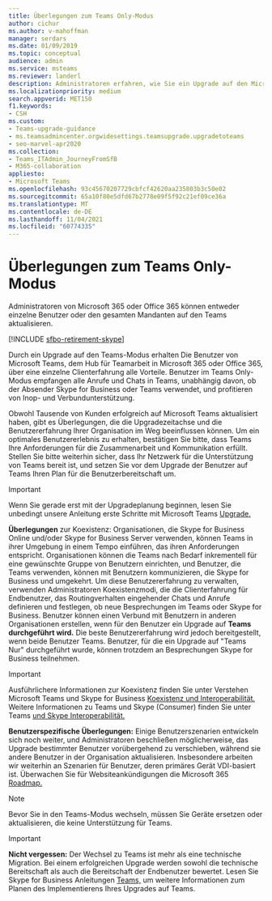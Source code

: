 ```yaml
---
title: Überlegungen zum Teams Only-Modus
author: cichur
ms.author: v-mahoffman
manager: serdars
ms.date: 01/09/2019
ms.topic: conceptual
audience: admin
ms.service: msteams
ms.reviewer: landerl
description: Administratoren erfahren, wie Sie ein Upgrade auf den Microsoft Teams im Admin Center nur im Microsoft Teams vorbereiten.
ms.localizationpriority: medium
search.appverid: MET150
f1.keywords:
- CSH
ms.custom:
- Teams-upgrade-guidance
- ms.teamsadmincenter.orgwidesettings.teamsupgrade.upgradetoteams
- seo-marvel-apr2020
ms.collection:
- Teams_ITAdmin_JourneyFromSfB
- M365-collaboration
appliesto:
- Microsoft Teams
ms.openlocfilehash: 93c45670207729cbfcf42620aa235803b3c50e02
ms.sourcegitcommit: 65a10f80e5dfd67b2778e09f5f92c21ef09ce36a
ms.translationtype: MT
ms.contentlocale: de-DE
ms.lasthandoff: 11/04/2021
ms.locfileid: "60774335"
---
```

# <a name="teams-only-mode-considerations"></a>Überlegungen zum Teams Only-Modus

Administratoren von Microsoft 365 oder Office 365 können entweder einzelne Benutzer oder den gesamten Mandanten auf den Teams aktualisieren.  

[!INCLUDE [sfbo-retirement-skype](../Skype/Hub/includes/sfbo-retirement.md)]

Durch ein Upgrade auf den Teams-Modus erhalten Die Benutzer von Microsoft Teams, dem Hub für Teamarbeit in Microsoft 365 oder Office 365, über eine einzelne Clienterfahrung alle Vorteile. Benutzer im Teams Only-Modus empfangen alle Anrufe und Chats in Teams, unabhängig davon, ob der Absender Skype for Business oder Teams verwendet, und profitieren von Inop- und Verbundunterstützung.

Obwohl Tausende von Kunden erfolgreich auf Microsoft Teams aktualisiert haben, gibt es Überlegungen, die die Upgradezeitachse und die Benutzererfahrung Ihrer Organisation im Weg beeinflussen können. Um ein optimales Benutzererlebnis zu erhalten, bestätigen Sie bitte, dass Teams Ihre Anforderungen für die Zusammenarbeit und Kommunikation erfüllt. Stellen Sie bitte weiterhin sicher, dass Ihr Netzwerk für die Unterstützung von Teams bereit ist, und setzen Sie vor dem Upgrade der Benutzer auf Teams Ihren Plan für die Benutzerbereitschaft um. 

> [!IMPORTANT]
> Wenn Sie gerade erst mit der Upgradeplanung beginnen, lesen Sie unbedingt unsere Anleitung erste Schritte mit Microsoft Teams [Upgrade.](upgrade-start-here.md) 

**Überlegungen** zur Koexistenz: Organisationen, die Skype for Business Online und/oder Skype for Business Server verwenden, können Teams in ihrer Umgebung in einem Tempo einführen, das ihren Anforderungen entspricht. Organisationen können die Teams nach Bedarf inkrementell für eine gewünschte Gruppe von Benutzern einrichten, und Benutzer, die Teams verwenden, können mit Benutzern kommunizieren, die Skype for Business und umgekehrt. Um diese Benutzererfahrung zu verwalten, verwenden Administratoren Koexistenzmodi, die die Clienterfahrung für Endbenutzer, das Routingverhalten eingehender Chats und Anrufe definieren und festlegen, ob neue Besprechungen im Teams oder Skype for Business. Benutzer können einen Verbund mit Benutzern in anderen Organisationen erstellen, wenn für den Benutzer ein Upgrade auf **Teams durchgeführt wird.** Die beste Benutzererfahrung wird jedoch bereitgestellt, wenn beide Benutzer Teams. Benutzer, für die ein Upgrade auf "Teams Nur" durchgeführt wurde, können trotzdem an Besprechungen Skype for Business teilnehmen. 

> [!IMPORTANT]
> Ausführlichere Informationen zur Koexistenz finden Sie unter Verstehen Microsoft Teams und Skype for Business [Koexistenz und Interoperabilität.](teams-and-skypeforbusiness-coexistence-and-interoperability.md) Weitere Informationen zu Teams und Skype (Consumer) finden Sie unter Teams [und Skype Interoperabilität.](teams-skype-interop.md)


**Benutzerspezifische Überlegungen:** Einige Benutzerszenarien entwickeln sich noch weiter, und Administratoren beschließen möglicherweise, das Upgrade bestimmter Benutzer vorübergehend zu verschieben, während sie andere Benutzer in der Organisation aktualisieren. Insbesondere arbeiten wir weiterhin an Szenarien für Benutzer, deren primäres Gerät VDI-basiert ist. Überwachen Sie für Websiteankündigungen die Microsoft 365 [Roadmap.](https://www.microsoft.com/microsoft-365/roadmap)

> [!NOTE]
> Bevor Sie in den Teams-Modus wechseln, müssen Sie Geräte ersetzen oder aktualisieren, die keine Unterstützung für Teams. 

> [!IMPORTANT]
> **Nicht vergessen:** Der Wechsel zu Teams ist mehr als eine technische Migration. Bei einem erfolgreichen Upgrade werden sowohl die technische Bereitschaft als auch die Bereitschaft der Endbenutzer bewertet. Lesen Sie Skype for Business Anleitungen [Teams,](upgrade-framework.md) um weitere Informationen zum Planen des Implementierens Ihres Upgrades auf Teams.  
